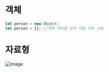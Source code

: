 
# 객체

```javascript
let person = new Object;
let person = {}; //객체 리터럴 방식 이걸 주로 사용
``` 

# 자료형

![image](https://user-images.githubusercontent.com/76837780/171782095-7bb32b2d-1383-402b-9eac-9bb0dae266e5.png)
